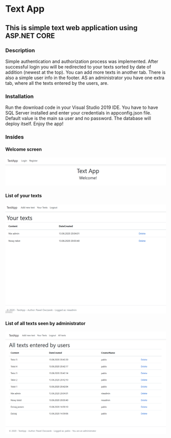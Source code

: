 # Text App

## This is simple text web application using ASP.NET CORE

### Description
Simple authentication and authorization process was implemented. After successful login you will be redirected to your texts
sorted by date of addition (newest at the top). You can add more texts in another tab. There is also a simple user info in the footer.
AS an administrator you have one extra tab, where all the texts entered by the users, are.

### Installation
Run the download code in your Visual Studio 2019 IDE. You have to have SQL Server installed and enter your credentials in appconfig.json file.
Default value is the main sa user and no password. The database will deploy itself. Enjoy the app!

### Insides

#### Welcome screen

![alt text](https://github.com/ITermiTI/TextApp/blob/master/1.PNG)

#### List of your texts

![alt text](https://github.com/ITermiTI/TextApp/blob/master/2.PNG)

#### List of all texts seen by administrator
![alt text](https://github.com/ITermiTI/TextApp/blob/master/3.PNG)
